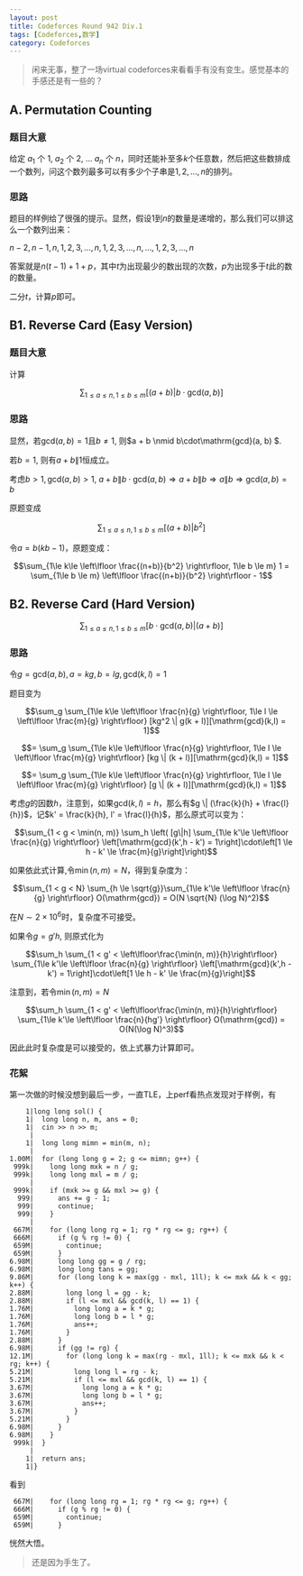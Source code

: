 ```yaml
---
layout: post
title: Codeforces Round 942 Div.1
tags: [Codeforces,数学]
category: Codeforces
---
```



> 闲来无事，整了一场virtual codeforces来看看手有没有变生。感觉基本的手感还是有一些的？

## A. Permutation Counting

### 题目大意

给定 $a_1$ 个 1, $a_2$ 个 2, $\ldots$ $a_n$ 个 $n$，同时还能补至多$k$个任意数，然后把这些数排成一个数列，问这个数列最多可以有多少个子串是${1, 2, \ldots, n}$的排列。

### 思路

题目的样例给了很强的提示。显然，假设1到$n$的数量是递增的，那么我们可以排这么一个数列出来：

$n-2,n-1,n,1,2,3,\ldots,n,1,2,3,\ldots,n,\ldots,1,2,3,\ldots,n$

答案就是$n(t-1) + 1 + p$，其中$t$为出现最少的数出现的次数，$p$为出现多于$t$此的数的数量。

二分$t$，计算$p$即可。

## B1. Reverse Card (Easy Version)

### 题目大意

计算

$$\sum_{1\le a\le n, 1\le b \le m} [(a + b) | b \cdot \mathrm{gcd}(a, b)] $$

### 思路

显然，若$\mathrm{gcd}(a, b) = 1$且$b \neq 1$, 则$a + b \nmid b\cdot\mathrm{gcd}(a, b) $.

若$b = 1$, 则有$a + b \| 1$恒成立。

考虑$b > 1, \mathrm{gcd}(a, b) > 1$, $a + b \| b \cdot \mathrm{gcd}(a, b) \Rightarrow a + b \| b \Rightarrow a \| b \Rightarrow \mathrm{gcd}(a, b) = b$

原题变成

$$\sum_{1\le a\le n, 1\le b \le m} [(a + b) | b^2] $$

令$a = b(kb - 1)$，原题变成：

$$\sum_{1\le k\le \left\lfloor \frac{(n+b)}{b^2} \right\rfloor, 1\le b \le m} 1 = \sum_{1\le b \le m} \left\lfloor \frac{(n+b)}{b^2} \right\rfloor - 1$$

## B2. Reverse Card (Hard Version)

$$\sum_{1\le a\le n, 1\le b \le m} [b \cdot \mathrm{gcd}(a, b) | (a + b)] $$

### 思路

令$g = \mathrm{gcd}(a, b), a = kg, b = lg, \mathrm{gcd}(k, l) = 1$

题目变为

$$\sum_g \sum_{1\le k\le \left\lfloor \frac{n}{g} \right\rfloor, 1\le l \le  \left\lfloor \frac{m}{g} \right\rfloor} [kg^2 \| g(k + l)][\mathrm{gcd}(k,l) = 1]$$

$$= \sum_g \sum_{1\le k\le \left\lfloor \frac{n}{g} \right\rfloor, 1\le l \le  \left\lfloor \frac{m}{g} \right\rfloor} [kg \| (k + l)][\mathrm{gcd}(k,l) = 1]$$

$$= \sum_g \sum_{1\le k\le \left\lfloor \frac{n}{g} \right\rfloor, 1\le l \le  \left\lfloor \frac{m}{g} \right\rfloor} [g \| (k + l)][\mathrm{gcd}(k,l) = 1]$$

考虑$g$的因数$h$，注意到，如果$\mathrm{gcd}(k,l) = h$，那么有$g \| (\frac{k}{h} + \frac{l}{h})$，记$k' = \frac{k}{h}, l' = \frac{l}{h}$，那么原式可以变为：

$$\sum_{1 < g < \min(n, m)} \sum_h \left( [g\|h] \sum_{1\le k'\le \left\lfloor \frac{n}{g} \right\rfloor} \left[\mathrm{gcd}(k',h - k') = 1\right]\cdot\left[1 \le h - k' \le \frac{m}{g}\right]\right)$$

如果依此式计算,令$\min(n, m) = N$，得到复杂度为：

$$\sum_{1 < g < N} \sum_{h \le \sqrt{g}}\sum_{1\le k'\le \left\lfloor \frac{n}{g} \right\rfloor} O(\mathrm{gcd}) = O(N \sqrt{N} (\log N)^2)$$

在$N \sim 2\times 10^6$时，复杂度不可接受。

如果令$g = g'h$, 则原式化为

$$\sum_h \sum_{1 < g' < \left\lfloor\frac{\min(n, m)}{h}\right\rfloor} \sum_{1\le k'\le \left\lfloor \frac{n}{g} \right\rfloor} \left[\mathrm{gcd}(k',h - k') = 1\right]\cdot\left[1 \le h - k' \le \frac{m}{g}\right]$$

注意到，若令$\min(n, m) = N$

$$\sum_h \sum_{1 < g' < \left\lfloor\frac{\min(n, m)}{h}\right\rfloor} \sum_{1\le k'\le \left\lfloor \frac{n}{hg'} \right\rfloor} O(\mathrm{gcd}) = O(N(\log N)^3)$$

因此此时复杂度是可以接受的，依上式暴力计算即可。

### 花絮

第一次做的时候没想到最后一步，一直TLE，上perf看热点发现对于样例，有

```
    1|long long sol() {
    1|  long long n, m, ans = 0;
    1|  cin >> n >> m;
     |
    1|  long long mimn = min(m, n);
     |
1.00M|  for (long long g = 2; g <= mimn; g++) {
 999k|    long long mxk = n / g;
 999k|    long long mxl = m / g;
     |
 999k|    if (mxk >= g && mxl >= g) {
  999|      ans += g - 1;
  999|      continue;
  999|    }
     |
 667M|    for (long long rg = 1; rg * rg <= g; rg++) {
 666M|      if (g % rg != 0) {
 659M|        continue;
 659M|      }
6.98M|      long long gg = g / rg;
6.98M|      long long tans = gg;
9.86M|      for (long long k = max(gg - mxl, 1ll); k <= mxk && k < gg; k++) {
2.88M|        long long l = gg - k;
2.88M|        if (l <= mxl && gcd(k, l) == 1) {
1.76M|          long long a = k * g;
1.76M|          long long b = l * g;
1.76M|          ans++;
1.76M|        }
2.88M|      }
6.98M|      if (gg != rg) {
12.1M|        for (long long k = max(rg - mxl, 1ll); k <= mxk && k < rg; k++) {
5.21M|          long long l = rg - k;
5.21M|          if (l <= mxl && gcd(k, l) == 1) {
3.67M|            long long a = k * g;
3.67M|            long long b = l * g;
3.67M|            ans++;
3.67M|          }
5.21M|        }
6.98M|      }
6.98M|    }
 999k|  }
     |
    1|  return ans;
    1|}
```

看到

```
 667M|    for (long long rg = 1; rg * rg <= g; rg++) {
 666M|      if (g % rg != 0) {
 659M|        continue;
 659M|      }
```

恍然大悟。

> 还是因为手生了。